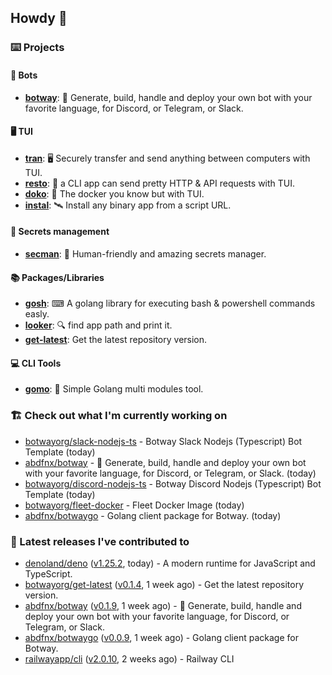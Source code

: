 ## Howdy 👋

### ⌨️ Projects

#### 🤖 Bots

- [**botway**](https://github.com/abdfnx/botway): 🤖 Generate, build, handle and deploy your own bot with your favorite language, for Discord, or Telegram, or Slack.

#### 🖥 TUI

- [**tran**](https://github.com/abdfnx/tran): 🖥 Securely transfer and send anything between computers with TUI.
- [**resto**](https://github.com/abdfnx/resto): 🔗 a CLI app can send pretty HTTP & API requests with TUI.
- [**doko**](https://github.com/abdfnx/doko): 🐳 The docker you know but with TUI.
- [**instal**](https://github.com/abdfnx/instal): 🛰️ Install any binary app from a script URL.

#### 🔐 Secrets management

- [**secman**](https://github.com/scmn-dev/secman): 👊 Human-friendly and amazing secrets manager.

#### 📚 Packages/Libraries

- [**gosh**](https://github.com/abdfnx/gosh): ⌨ A golang library for executing bash & powershell commands easly.
- [**looker**](https://github.com/abdfnx/looker): 🔍 find app path and print it.
- [**get-latest**](https://github.com/scmn-dev/get-latest): Get the latest repository version.

#### 💻 CLI Tools 

- [**gomo**](https://github.com/abdfnx/gomo): 📐 Simple Golang multi modules tool.

### 🏗️ Check out what I'm currently working on


- [botwayorg/slack-nodejs-ts](https://github.com/botwayorg/slack-nodejs-ts) - Botway Slack Nodejs (Typescript) Bot Template (today)
- [abdfnx/botway](https://github.com/abdfnx/botway) - 🤖 Generate, build, handle and deploy your own bot with your favorite language, for Discord, or Telegram, or Slack. (today)
- [botwayorg/discord-nodejs-ts](https://github.com/botwayorg/discord-nodejs-ts) - Botway Discord Nodejs (Typescript) Bot Template (today)
- [botwayorg/fleet-docker](https://github.com/botwayorg/fleet-docker) - Fleet Docker Image (today)
- [abdfnx/botwaygo](https://github.com/abdfnx/botwaygo) - Golang client package for Botway. (today)

### 🔭 Latest releases I've contributed to

- [denoland/deno](https://github.com/denoland/deno) ([v1.25.2](https://github.com/denoland/deno/releases/tag/v1.25.2), today) - A modern runtime for JavaScript and TypeScript.
- [botwayorg/get-latest](https://github.com/botwayorg/get-latest) ([v0.1.4](https://github.com/botwayorg/get-latest/releases/tag/v0.1.4), 1 week ago) - Get the latest repository version.
- [abdfnx/botway](https://github.com/abdfnx/botway) ([v0.1.9](https://github.com/abdfnx/botway/releases/tag/v0.1.9), 1 week ago) - 🤖 Generate, build, handle and deploy your own bot with your favorite language, for Discord, or Telegram, or Slack.
- [abdfnx/botwaygo](https://github.com/abdfnx/botwaygo) ([v0.0.9](https://github.com/abdfnx/botwaygo/releases/tag/v0.0.9), 1 week ago) - Golang client package for Botway.
- [railwayapp/cli](https://github.com/railwayapp/cli) ([v2.0.10](https://github.com/railwayapp/cli/releases/tag/v2.0.10), 2 weeks ago) - Railway CLI
